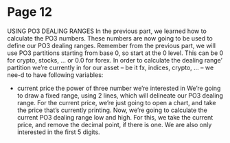 # Page 12

USING PO3 DEALING RANGES
In the previous part, we learned how to calculate the PO3
numbers. These numbers are now going to be used to define
our PO3 dealing ranges.
Remember from the previous part, we will use PO3
partitions starting from base 0, so start at the 0 level.
This can be 0 for crypto, stocks, … or 0.0 for forex.
In order to calculate the dealing range’ partition we’re
currently in for our asset – be it fx, indices, crypto, … – we
nee-d to have following variables:
- current price
the power of three number we’re interested in
We’re going to draw a fixed range, using 2 lines, which will
delineate our PO3 dealing range.
For the current price, we’re just going to open a chart, and
take the price that’s currently printing.
Now, we’re going to calculate the current PO3 dealing
range low and high.
For this, we take the current price, and remove the
decimal point, if there is one.
We are also only interested in the first 5 digits.
